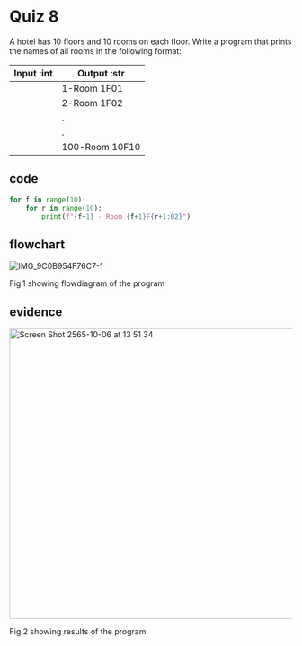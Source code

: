 # Quiz 8

A hotel has 10 floors and 10 rooms on each floor. Write a program that prints the names of all rooms in the following format:

| Input :int |  Output :str |
|------------|--------------|
|            |  1-Room 1F01 |
|            |  2-Room 1F02 |
|            |      .       |
|            |      .       |
|            |100-Room 10F10|

## code

```py
for f in range(10):
    for r in range(10):
        print(f"{f+1} - Room {f+1}F{r+1:02}")                                                                             
```

## flowchart

![IMG_9C0B954F76C7-1](https://user-images.githubusercontent.com/111941936/194217703-49ed1b2c-a190-4040-870b-82da79b2afb2.jpeg)

Fig.1 showing flowdiagram of the program

## evidence

<img width="516" alt="Screen Shot 2565-10-06 at 13 51 34" src="https://user-images.githubusercontent.com/111941936/194217091-b6900379-b6c9-4f07-9b26-14d327a8b95c.png">

Fig.2 showing results of the program
